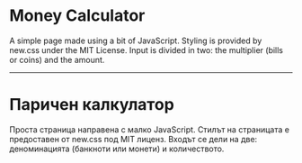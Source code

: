 # Money Calculator
A simple page made using a bit of JavaScript. Styling is provided by new.css under the MIT License.
Input is divided in two: the multiplier (bills or coins) and the amount.

---

# Паричен калкулатор
Проста страница направена с малко JavaScript. Стилът на страницата е предоставен от new.css под MIT лиценз. 
Входът се дели на две: деноминацията (банкноти или монети) и количеството.
